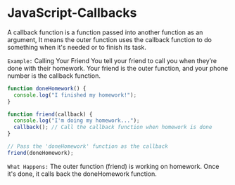 # JavaScript-Callbacks
A callback function is a function passed into another function as an argument, It means the outer function uses the callback function to do something when it's needed or to finish its task.

```Example:``` Calling Your Friend
You tell your friend to call you when they’re done with their homework.
Your friend is the outer function, and your phone number is the callback function.

```js
function doneHomework() {
  console.log("I finished my homework!");
}

function friend(callback) {
  console.log("I'm doing my homework...");
  callback(); // Call the callback function when homework is done
}

// Pass the 'doneHomework' function as the callback
friend(doneHomework);
```

```What Happens:```
The outer function (friend) is working on homework.
Once it's done, it calls back the doneHomework function.
